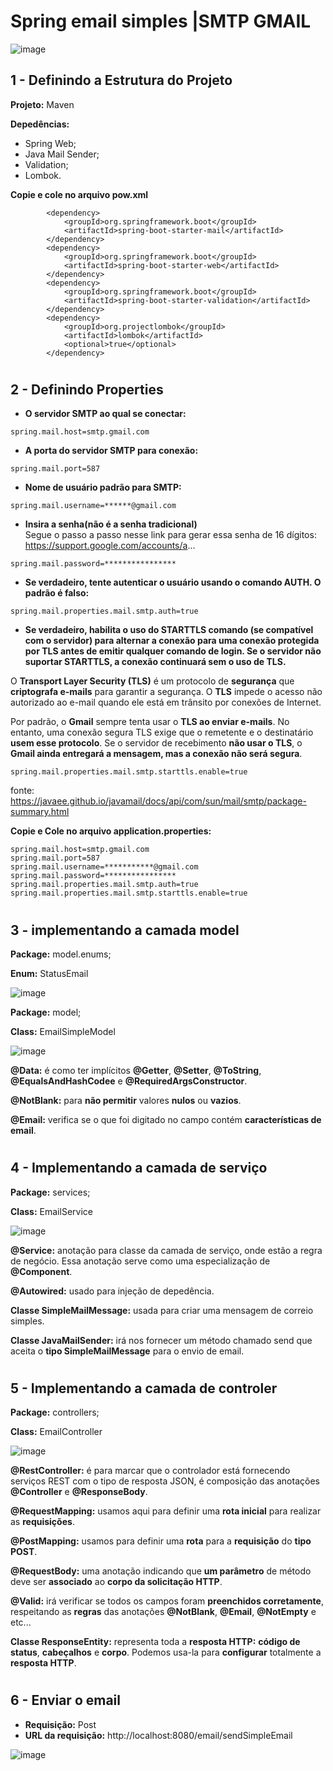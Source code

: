 # Spring email simples |SMTP GMAIL
![image](https://user-images.githubusercontent.com/74054701/147880935-fae18e2e-4ab7-4cef-9a98-94fecb05b366.png)


## 1 - Definindo a Estrutura do Projeto

**Projeto:** Maven

**Depedências:**
- Spring Web;
- Java Mail Sender;
- Validation;
- Lombok.

**Copie e cole no arquivo pow.xml**
~~~ 
		<dependency>
			<groupId>org.springframework.boot</groupId>
			<artifactId>spring-boot-starter-mail</artifactId>
		</dependency>
		<dependency>
			<groupId>org.springframework.boot</groupId>
			<artifactId>spring-boot-starter-web</artifactId>
		</dependency>
		<dependency>
			<groupId>org.springframework.boot</groupId>
			<artifactId>spring-boot-starter-validation</artifactId>
		</dependency>
		<dependency>
			<groupId>org.projectlombok</groupId>
			<artifactId>lombok</artifactId>
			<optional>true</optional>
		</dependency>
~~~
#
#

## 2 - Definindo Properties

- **O servidor SMTP ao qual se conectar:**
~~~
spring.mail.host=smtp.gmail.com
~~~
- **A porta do servidor SMTP para conexão:**
~~~ 
spring.mail.port=587  
~~~
- **Nome de usuário padrão para SMTP:**
~~~ 
spring.mail.username=******@gmail.com  
~~~
- **Insira a senha(não é a senha tradicional)** </br>
Segue o passo a passo nesse link para gerar essa senha de 16 dígitos: https://support.google.com/accounts/a...
~~~ 
spring.mail.password=****************
~~~ 
- **Se verdadeiro, tente autenticar o usuário usando o comando AUTH. O padrão é falso:**
~~~ 
spring.mail.properties.mail.smtp.auth=true 
~~~ 
- **Se verdadeiro, habilita o uso do STARTTLS comando (se compatível com o servidor) para alternar a conexão para uma conexão protegida por TLS antes de emitir qualquer comando de login. Se o servidor não suportar STARTTLS, a conexão continuará sem o uso de TLS.**

O **Transport Layer Security (TLS)** é um protocolo de **segurança** que **criptografa e-mails** para garantir a segurança. O **TLS** impede o acesso não autorizado ao e-mail quando ele está em trânsito por conexões de Internet.

Por padrão, o **Gmail** sempre tenta usar o **TLS ao enviar e-mails**. No entanto, uma conexão segura TLS exige que o remetente e o destinatário **usem esse protocolo**. Se o servidor de recebimento **não usar o TLS**, o **Gmail ainda entregará a mensagem, mas a conexão não será segura**. 
~~~ 
spring.mail.properties.mail.smtp.starttls.enable=true 
~~~

fonte: https://javaee.github.io/javamail/docs/api/com/sun/mail/smtp/package-summary.html


**Copie e Cole no arquivo application.properties:**
~~~
spring.mail.host=smtp.gmail.com
spring.mail.port=587
spring.mail.username=***********@gmail.com
spring.mail.password=****************
spring.mail.properties.mail.smtp.auth=true
spring.mail.properties.mail.smtp.starttls.enable=true
~~~

#
#
## 3 - implementando a camada model

**Package:** model.enums;

**Enum:** StatusEmail

![image](https://user-images.githubusercontent.com/74054701/147883934-2687b83a-f55c-472d-831b-1bb0cccd5707.png)

**Package:** model;

**Class:** EmailSimpleModel

![image](https://user-images.githubusercontent.com/74054701/147882749-65b02f9a-0e0e-42dd-9401-e657c37c15bb.png)

**@Data:** é como ter implícitos **@Getter**, **@Setter**, **@ToString**, **@EqualsAndHashCodee** e **@RequiredArgsConstructor**.

**@NotBlank:** para **não permitir** valores **nulos** ou **vazios**.

**@Email:** verifica se o que foi digitado no campo contém **características de email**.

#
#
## 4 - Implementando a camada de serviço

**Package:** services;

**Class:** EmailService

![image](https://user-images.githubusercontent.com/74054701/147884037-f3311904-7a3e-43b5-bbd4-d75a7407e738.png)

**@Service:** anotação para classe da camada de serviço, onde estão a regra de negócio. Essa anotação serve como uma especialização de **@Component**.

**@Autowired:** usado para injeção de depedência.

**Classe SimpleMailMessage:** usada para criar uma mensagem de correio simples.

**Classe JavaMailSender:** irá nos fornecer um método chamado send que aceita o **tipo SimpleMailMessage** para o envio de email.

#
#
## 5 - Implementando a camada de controler

**Package:** controllers;

**Class:** EmailController

![image](https://user-images.githubusercontent.com/74054701/147886115-9144a59c-75d0-4f26-aadc-1e03cd87adc0.png)

**@RestController:** é para marcar que o controlador está fornecendo serviços REST com o tipo de resposta JSON,  é composição das
anotações **@Controller** e **@ResponseBody**.

**@RequestMapping:** usamos aqui para definir uma **rota inicial** para realizar as **requisições**.

**@PostMapping:** usamos para definir uma **rota** para a **requisição** do **tipo POST**.

**@RequestBody:** uma anotação indicando que **um parâmetro** de método deve ser **associado** ao **corpo da solicitação HTTP**.

**@Valid:** irá verificar se todos os campos foram **preenchidos corretamente**, respeitando as **regras** das anotações **@NotBlank**, **@Email**, **@NotEmpty** e etc... 

**Classe ResponseEntity:** representa toda a **resposta HTTP:** **código de status**, **cabeçalhos** e **corpo**. Podemos usa-la para **configurar** totalmente a **resposta HTTP**.

#
#
## 6 - Enviar o email

- **Requisição:** Post
- **URL da requisição:** http://localhost:8080/email/sendSimpleEmail

![image](https://user-images.githubusercontent.com/74054701/147888101-23de2872-7c5c-4b63-9d0e-57e34d2ceb25.png)

